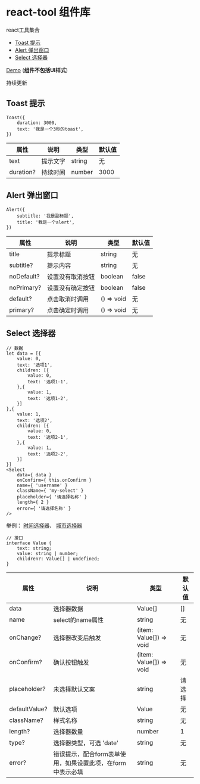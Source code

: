 # react-tool 组件库

react工具集合

* [Toast 提示](#toast)
* [Alert 弹出窗口](#alert)
* [Select 选择器](#select)

[Demo](https://jb-qian.github.io/react-tool/build/) (**组件不包括UI样式**)

持续更新

## <a name="toast">Toast 提示</a>
```
Toast({
    duration: 3000,
    text: '我是一个3秒的toast',
})
```
属性 | 说明 | 类型 | 默认值
 ---- | ----- | ------ | ------
 text | 提示文字 | string | 无
 duration? | 持续时间 | number | 3000
 
 ## <a name="alert">Alert 弹出窗口</a>
```
Alert({
    subtitle: '我是副标题',
    title: '我是一个alert',
})
```
属性 | 说明 | 类型 | 默认值
 ---- | ----- | ------ | ------
 title | 提示标题 | string | 无
 subtitle? | 提示内容 | string | 无
 noDefault? | 设置没有取消按钮 | boolean | false
 noPrimary? | 设置没有确定按钮 | boolean | false
 default? | 点击取消时调用 | () => void | 无
 primary? | 点击确定时调用 | () => void | 无

## <a name="select">Select 选择器</a>
```
// 数据
let data = [{
    value: 0,
    text: '选项1',
    children: [{
        value: 0,
        text: '选项1-1',
    },{
        value: 1,
        text: '选项1-2',
    }]
},{
    value: 1,
    text: '选项2',
    children: [{
        value: 0,
        text: '选项2-1',
    },{
        value: 1,
        text: '选项2-2',
    }]
}]
<Select
    data={ data }
    onConfirm={ this.onConfirm }
    name={ 'username' }
    className={ 'my-select' }
    placeholder={ '请选择名称' }
    length={ 2 }
    error={ '请选择名称' }
/>
```
举例：
[时间选择器](https://github.com/jb-qian/react-tool/blob/master/src/Date.tsx)、
[城市选择器](https://github.com/jb-qian/react-tool/blob/master/src/Cities.tsx)
```
// 接口
interface Value {
    text: string;
    value: string | number;
    children?: Value[] | undefined;
}
```
 属性 | 说明 | 类型 | 默认值
 ---- | ----- | ------ | ------
 data | 选择器数据 | Value[] | []
 name | select的name属性 | string | 无
 onChange? | 选择器改变后触发 | (item: Value[]) => void | 无
 onConfirm? | 确认按钮触发 | (item: Value[]) => void | 无
 placeholder? | 未选择默认文案 | string | 请选择
 defaultValue? | 默认选项 | Value | 无
 className? | 样式名称 | string | 无
 length? | 选择器数量 | number | 1
 type? | 选择器类型，可选 'date' | string | 无
 error? | 错误提示，配合form表单使用，如果设置此项，在form中表示必填 | string | 无
